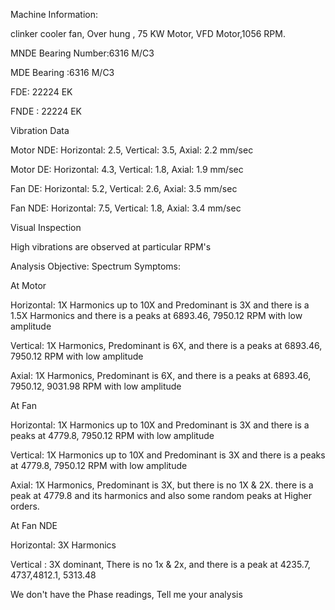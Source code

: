 Machine Information:

clinker cooler fan, Over hung , 75 KW Motor, VFD Motor,1056 RPM.

MNDE Bearing Number:6316 M/C3

MDE Bearing :6316 M/C3

FDE: 22224 EK

FNDE : 22224 EK

Vibration Data

Motor NDE: Horizontal: 2.5, Vertical: 3.5, Axial: 2.2 mm/sec

Motor DE: Horizontal: 4.3, Vertical: 1.8, Axial: 1.9 mm/sec

Fan DE: Horizontal: 5.2, Vertical: 2.6, Axial: 3.5 mm/sec

Fan NDE: Horizontal: 7.5, Vertical: 1.8, Axial: 3.4 mm/sec

Visual Inspection

High vibrations are observed at particular RPM's

Analysis Objective: Spectrum Symptoms:

At Motor

Horizontal: 1X Harmonics up to 10X and Predominant is 3X and there is a 1.5X Harmonics and there is a peaks at 6893.46, 7950.12 RPM with low amplitude

Vertical: 1X Harmonics, Predominant is 6X, and there is a peaks at 6893.46, 7950.12 RPM with low amplitude

Axial: 1X Harmonics, Predominant is 6X, and there is a peaks at 6893.46, 7950.12, 9031.98 RPM with low amplitude

At Fan

Horizontal: 1X Harmonics up to 10X and Predominant is 3X and there is a peaks at 4779.8, 7950.12 RPM with low amplitude

Vertical: 1X Harmonics up to 10X and Predominant is 3X and there is a peaks at 4779.8, 7950.12 RPM with low amplitude

Axial: 1X Harmonics, Predominant is 3X, but there is no 1X & 2X. there is a peak at 4779.8 and its harmonics and also some random peaks at Higher orders.

At Fan NDE

Horizontal: 3X Harmonics

Vertical : 3X dominant, There is no 1x & 2x, and there is a peak at 4235.7, 4737,4812.1, 5313.48

We don't have the Phase readings, Tell me your analysis


